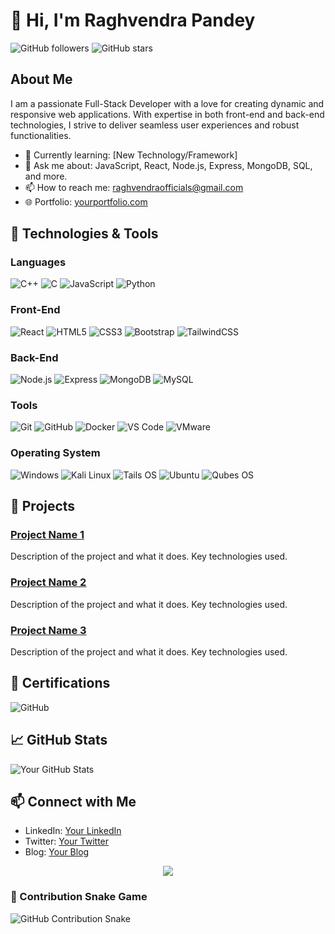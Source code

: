
# 👋 Hi, I'm Raghvendra Pandey

![GitHub followers](https://img.shields.io/github/followers/raghvendra-official?label=Follow&style=social) ![GitHub stars](https://img.shields.io/github/stars/raghvendra-official?style=social)

## About Me

I am a passionate Full-Stack Developer with a love for creating dynamic and responsive web applications. With expertise in both front-end and back-end technologies, I strive to deliver seamless user experiences and robust functionalities.

- 🌱 Currently learning: [New Technology/Framework]
- 💬 Ask me about: JavaScript, React, Node.js, Express, MongoDB, SQL, and more.
- 📫 How to reach me: [raghvendraofficials@gmail.com](mailto:raghvendraofficials@gmail.com)
- 🌐 Portfolio: [yourportfolio.com](http://yourportfolio.com)

## 🔧 Technologies & Tools

### Languages
![C++](https://img.shields.io/badge/-C++-000?&logo=C%2B%2B&logoColor=white)
![C](https://img.shields.io/badge/-C-000?&logo=C)
![JavaScript](https://img.shields.io/badge/-JavaScript-000?&logo=JavaScript)
![Python](https://img.shields.io/badge/-Python-000?&logo=Python)

### Front-End
![React](https://img.shields.io/badge/-React-000?&logo=React)
![HTML5](https://img.shields.io/badge/-HTML5-000?&logo=HTML5)
![CSS3](https://img.shields.io/badge/-CSS3-000?&logo=CSS3)
![Bootstrap](https://img.shields.io/badge/-Bootstrap-000?&logo=Bootstrap)
![TailwindCSS](https://img.shields.io/badge/-Tailwind%20CSS-000?&logo=Tailwind%20CSS&logoColor=white)

### Back-End
![Node.js](https://img.shields.io/badge/-Node.js-000?&logo=Node.js)
![Express](https://img.shields.io/badge/-Express-000?&logo=Express)
![MongoDB](https://img.shields.io/badge/-MongoDB-000?&logo=MongoDB)
![MySQL](https://img.shields.io/badge/-MySQL-000?&logo=MySQL)

### Tools
![Git](https://img.shields.io/badge/-Git-000?&logo=Git)
![GitHub](https://img.shields.io/badge/-GitHub-000?&logo=Github)
![Docker](https://img.shields.io/badge/-Docker-000?&logo=Docker)
![VS Code](https://img.shields.io/badge/-VS%20Code-000?&logo=Visual%20Studio%20Code)
![VMware](https://img.shields.io/badge/-VMware-000?logo=vmware)


### Operating System

![Windows](https://img.shields.io/badge/-Windows-000?logo=windows)
![Kali Linux](https://img.shields.io/badge/-Kali%20Linux-000?logo=kalilinux)
![Tails OS](https://img.shields.io/badge/-Tails%20OS-000?logo=tails)
![Ubuntu](https://img.shields.io/badge/-Ubuntu-000?&logo=ubuntu)
![Qubes OS](https://img.shields.io/badge/-Qubes%20OS-000?logo=qubes-os)

## 🚀 Projects

### [Project Name 1](https://github.com/yourusername/projectname1)
Description of the project and what it does. Key technologies used.

### [Project Name 2](https://github.com/yourusername/projectname2)
Description of the project and what it does. Key technologies used.

### [Project Name 3](https://github.com/yourusername/projectname3)
Description of the project and what it does. Key technologies used.

## 📑 Certifications

![GitHub](https://img.shields.io/badge/-GitHub%20Foundation-000?logo=github)


## 📈 GitHub Stats

![Your GitHub Stats](https://github-readme-stats.vercel.app/api?username=yourusername&show_icons=true&hide_border=true&theme=dark)

## 📫 Connect with Me

- LinkedIn: [Your LinkedIn](https://www.linkedin.com/in/yourlinkedin)
- Twitter: [Your Twitter](https://twitter.com/yourtwitter)
- Blog: [Your Blog](http://yourblog.com)

<div align="center">
  <img src="https://profile-counter.glitch.me/raghvendra-official/count.svg?"  />
</div>

###

### 🐍 Contribution Snake Game

![GitHub Contribution Snake](./dist/github-contribution-grid-snake.gif)
